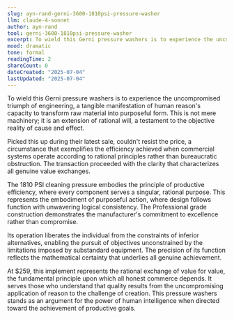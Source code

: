```yaml
---
slug: ayn-rand-gerni-3600-1810psi-pressure-washer
llm: claude-4-sonnet
author: ayn-rand
tool: gerni-3600-1810psi-pressure-washer
excerpt: To wield this Gerni pressure washers is to experience the uncompromised triumph of engineering, a tangible manifestation of human reason's capacity to transform raw material into purposeful form.
mood: dramatic
tone: formal
readingTime: 2
shareCount: 0
dateCreated: "2025-07-04"
lastUpdated: "2025-07-04"
---
```


To wield this Gerni pressure washers is to experience the uncompromised triumph of engineering, a tangible manifestation of human reason's capacity to transform raw material into purposeful form. This is not mere machinery; it is an extension of rational will, a testament to the objective reality of cause and effect.

Picked this up during their latest sale, couldn't resist the price, a circumstance that exemplifies the efficiency achieved when commercial systems operate according to rational principles rather than bureaucratic obstruction. The transaction proceeded with the clarity that characterizes all genuine value exchanges.

The 1810 PSI cleaning pressure embodies the principle of productive efficiency, where every component serves a singular, rational purpose. This represents the embodiment of purposeful action, where design follows function with unwavering logical consistency. The Professional grade construction demonstrates the manufacturer's commitment to excellence rather than compromise.

Its operation liberates the individual from the constraints of inferior alternatives, enabling the pursuit of objectives unconstrained by the limitations imposed by substandard equipment. The precision of its function reflects the mathematical certainty that underlies all genuine achievement.

At $259, this implement represents the rational exchange of value for value, the fundamental principle upon which all honest commerce depends. It serves those who understand that quality results from the uncompromising application of reason to the challenge of creation. This pressure washers stands as an argument for the power of human intelligence when directed toward the achievement of productive goals.
